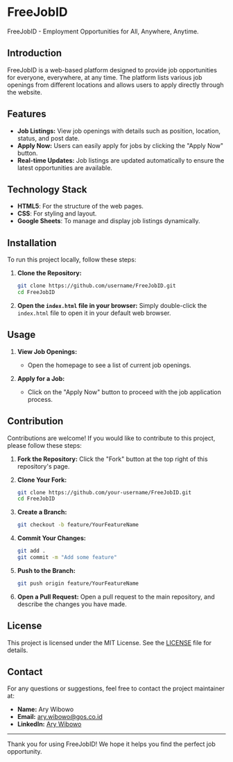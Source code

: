 # FreeJobID

FreeJobID - Employment Opportunities for All, Anywhere, Anytime.

## Introduction

FreeJobID is a web-based platform designed to provide job opportunities for everyone, everywhere, at any time. The platform lists various job openings from different locations and allows users to apply directly through the website.

## Features

- **Job Listings:** View job openings with details such as position, location, status, and post date.
- **Apply Now:** Users can easily apply for jobs by clicking the "Apply Now" button.
- **Real-time Updates:** Job listings are updated automatically to ensure the latest opportunities are available.

## Technology Stack

- **HTML5**: For the structure of the web pages.
- **CSS**: For styling and layout.
- **Google Sheets**: To manage and display job listings dynamically.

## Installation

To run this project locally, follow these steps:

1. **Clone the Repository:**
    ```bash
    git clone https://github.com/username/FreeJobID.git
    cd FreeJobID
    ```

2. **Open the `index.html` file in your browser:**
    Simply double-click the `index.html` file to open it in your default web browser.

## Usage

1. **View Job Openings:**
   - Open the homepage to see a list of current job openings.

2. **Apply for a Job:**
   - Click on the "Apply Now" button to proceed with the job application process.

## Contribution

Contributions are welcome! If you would like to contribute to this project, please follow these steps:

1. **Fork the Repository:**
    Click the "Fork" button at the top right of this repository's page.

2. **Clone Your Fork:**
    ```bash
    git clone https://github.com/your-username/FreeJobID.git
    cd FreeJobID
    ```

3. **Create a Branch:**
    ```bash
    git checkout -b feature/YourFeatureName
    ```

4. **Commit Your Changes:**
    ```bash
    git add .
    git commit -m "Add some feature"
    ```

5. **Push to the Branch:**
    ```bash
    git push origin feature/YourFeatureName
    ```

6. **Open a Pull Request:**
    Open a pull request to the main repository, and describe the changes you have made.

## License

This project is licensed under the MIT License. See the [LICENSE](LICENSE) file for details.

## Contact

For any questions or suggestions, feel free to contact the project maintainer at:

- **Name:** Ary Wibowo
- **Email:** ary.wibowo@gos.co.id
- **LinkedIn:** [Ary Wibowo](https://www.linkedin.com/in/boworesearch/)

---

Thank you for using FreeJobID! We hope it helps you find the perfect job opportunity.

